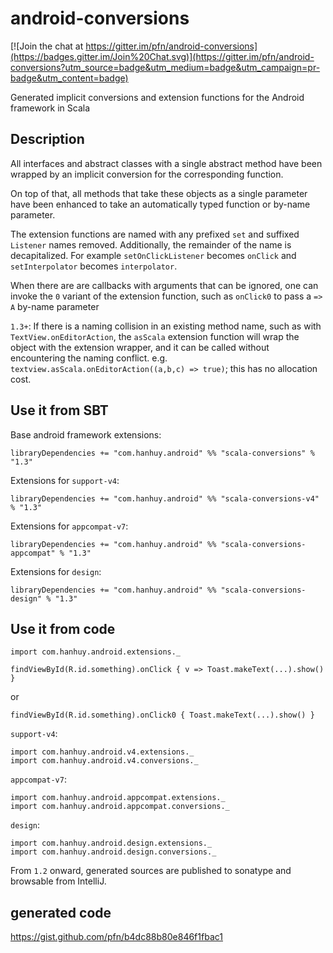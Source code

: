 # android-conversions

[![Join the chat at https://gitter.im/pfn/android-conversions](https://badges.gitter.im/Join%20Chat.svg)](https://gitter.im/pfn/android-conversions?utm_source=badge&utm_medium=badge&utm_campaign=pr-badge&utm_content=badge)

Generated implicit conversions and extension functions for the Android
framework in Scala

## Description

All interfaces and abstract classes with a single abstract method have been
wrapped by an implicit conversion for the corresponding function.

On top of that, all methods that take these objects as a single parameter
have been enhanced to take an automatically typed function or by-name
parameter.

The extension functions are named with any prefixed `set` and suffixed
`Listener` names removed. Additionally, the remainder of the name is
decapitalized. For example `setOnClickListener` becomes `onClick` and
`setInterpolator` becomes `interpolator`.

When there are are callbacks with arguments that can be ignored, one can
invoke the `0` variant of the extension function, such as `onClick0` to pass
a `=> A` by-name parameter

`1.3+`: If there is a naming collision in an existing method name, such as
with `TextView.onEditorAction`, the `asScala` extension function will wrap
the object with the extension wrapper, and it can be called without
encountering the naming conflict. e.g.
`textview.asScala.onEditorAction((a,b,c) => true)`; this has no allocation
cost.

## Use it from SBT

Base android framework extensions:

`libraryDependencies += "com.hanhuy.android" %% "scala-conversions" % "1.3"`

Extensions for `support-v4`:

`libraryDependencies += "com.hanhuy.android" %% "scala-conversions-v4" % "1.3"`

Extensions for `appcompat-v7`:

`libraryDependencies += "com.hanhuy.android" %% "scala-conversions-appcompat" % "1.3"`

Extensions for `design`:

`libraryDependencies += "com.hanhuy.android" %% "scala-conversions-design" % "1.3"`

## Use it from code

`import com.hanhuy.android.extensions._`

`findViewById(R.id.something).onClick { v => Toast.makeText(...).show() }`

or

`findViewById(R.id.something).onClick0 { Toast.makeText(...).show() }`

`support-v4`:

```
import com.hanhuy.android.v4.extensions._
import com.hanhuy.android.v4.conversions._
```

`appcompat-v7`:

```
import com.hanhuy.android.appcompat.extensions._
import com.hanhuy.android.appcompat.conversions._
```

`design`:

```
import com.hanhuy.android.design.extensions._
import com.hanhuy.android.design.conversions._
```

From `1.2` onward, generated sources are published to sonatype and browsable
from IntelliJ.

## generated code

https://gist.github.com/pfn/b4dc88b80e846f1fbac1
